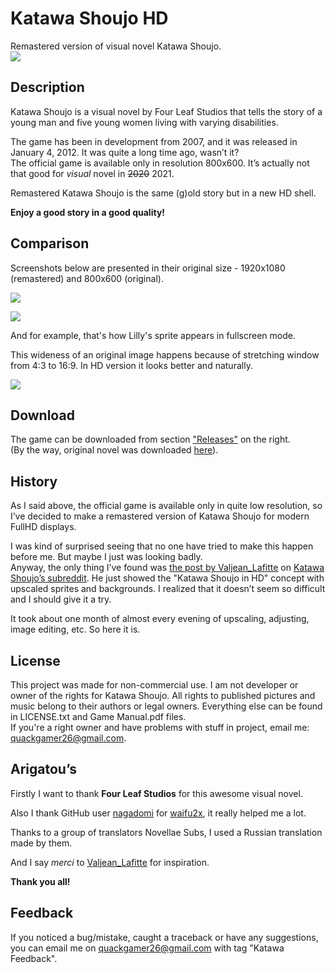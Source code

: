 # Katawa Shoujo HD

Remastered version of visual novel Katawa Shoujo.  
![](https://i.imgur.com/A9IM5CN.png)

## Description
Katawa Shoujo is a visual novel by Four Leaf Studios that tells the story of a young man and five young women living with varying disabilities. 

The game has been in development from 2007, and it was released in January 4, 2012. It was quite a long time ago, wasn’t it?  
The official game is available only in resolution 800x600. It’s actually not that good for *visual* novel in ~~2020~~ 2021.

Remastered Katawa Shoujo is the same (g)old story but in a new HD shell.

__Enjoy a good story in a good quality!__

## Comparison

Screenshots below are presented in their original size - 1920x1080 (remastered) and 800x600 (original).

![](https://i.imgur.com/HbQRSWU.jpg)

![](https://i.imgur.com/25lpUHw.jpg)    

And for example, that's how Lilly's sprite appears in fullscreen mode.

This wideness of an original image happens because of stretching window from 4:3 to 16:9. In HD version it looks better and naturally.

![](https://i.imgur.com/nXreBJw.jpg)

## Download

The game can be downloaded from section ["Releases"](https://github.com/letow/KatawaShoujoHD/releases) on the right.  
(By the way, original novel was downloaded [here](https://www.katawa-shoujo.com/)).

## History

As I said above, the official game is available only in quite low resolution, so I’ve decided to make a remastered version of Katawa Shoujo for modern FullHD displays.

I was kind of surprised seeing that no one have tried to make this happen before me. But maybe I just was looking badly.  
Anyway, the only thing I’ve found was [the post by Valjean_Lafitte](https://www.reddit.com/r/katawashoujo/comments/hsqwwf/katawa_shoujo_in_hd_proof_of_concept/) on [Katawa Shoujo’s subreddit](https://www.reddit.com/r/katawashoujo/). He just showed the "Katawa Shoujo in HD" concept with upscaled sprites and backgrounds. I realized that it doesn’t seem so difficult and I should give it a try.

It took about one month of almost every evening of upscaling, adjusting, image editing, etc. So here it is.

## License

This project was made for non-commercial use. I am not developer or owner of the rights for Katawa Shoujo. All rights to published pictures and music belong to their authors or legal owners. Everything else can be found in LICENSE.txt and Game Manual.pdf files.  
If you're a right owner and have problems with stuff in project, email me: <quackgamer26@gmail.com>.

## Arigatou’s

Firstly I want to thank **Four Leaf Studios** for this awesome visual novel.  

Also I thank GitHub user [nagadomi](https://github.com/nagadomi) for [waifu2x](https://github.com/nagadomi/waifu2x), it really helped me a lot. 

Thanks to a group of translators Novellae Subs, I used a Russian translation made by them.

And I say *merci* to [Valjean_Lafitte](https://www.reddit.com/user/Valjean_Lafitte/) for inspiration.

**Thank you all!**

## Feedback

If you noticed a bug/mistake, caught a traceback or have any suggestions, you can email me on <quackgamer26@gmail.com> with tag "Katawa Feedback".
